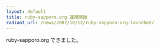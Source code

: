 ```yaml
---
layout: default
title: ruby-sapporo.org 運用開始
radiant_url: /news/2007/10/12/ruby-sapporo-org-launched/
---
```

ruby-sapporo.org できました。
